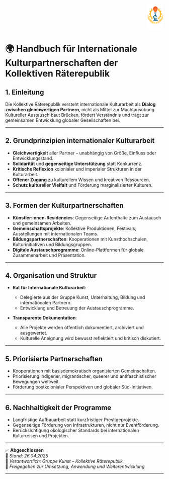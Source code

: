 <p align="right">
  <img src="https://raw.githubusercontent.com/hades-dux/Kollektive-Raeterepublik/main/Meta_und_Systemstruktur/logo_offiziell.png" alt="Logo der Kollektiven Räterepublik" height="80">
</p>

# 🌍 Handbuch für Internationale Kulturpartnerschaften der Kollektiven Räterepublik

## 1. Einleitung

Die Kollektive Räterepublik versteht internationale Kulturarbeit als **Dialog zwischen gleichwertigen Partnern**, nicht als Mittel zur Machtausübung.  
Kultureller Austausch baut Brücken, fördert Verständnis und trägt zur gemeinsamen Entwicklung globaler Gesellschaften bei.

---

## 2. Grundprinzipien internationaler Kulturarbeit

- **Gleichwertigkeit** aller Partner – unabhängig von Größe, Einfluss oder Entwicklungsstand.
- **Solidarität** und **gegenseitige Unterstützung** statt Konkurrenz.
- **Kritische Reflexion** kolonialer und imperialer Strukturen in der Kulturarbeit.
- **Offener Zugang** zu kulturellem Wissen und kreativen Ressourcen.
- **Schutz kultureller Vielfalt** und Förderung marginalisierter Kulturen.

---

## 3. Formen der Kulturpartnerschaften

- **Künstler:innen-Residencies**: Gegenseitige Aufenthalte zum Austausch und gemeinsamen Arbeiten.
- **Gemeinschaftsprojekte**: Kollektive Produktionen, Festivals, Ausstellungen mit internationalen Teams.
- **Bildungspartnerschaften**: Kooperationen mit Kunsthochschulen, Kulturinitiativen und Bildungsgruppen.
- **Digitale Austauschprogramme**: Online-Plattformen für globale Zusammenarbeit und Präsentation.

---

## 4. Organisation und Struktur

- **Rat für Internationale Kulturarbeit**:
  - Delegierte aus der Gruppe Kunst, Unterhaltung, Bildung und internationalen Partnern.
  - Entwicklung und Betreuung der Austauschprogramme.

- **Transparente Dokumentation**:
  - Alle Projekte werden öffentlich dokumentiert, archiviert und ausgewertet.
  - Kulturelle Aneignung wird bewusst reflektiert und kritisch diskutiert.

---

## 5. Priorisierte Partnerschaften

- Kooperationen mit basisdemokratisch organisierten Gemeinschaften.
- Priorisierung indigener, migrantischer, queerer und antifaschistischer Bewegungen weltweit.
- Förderung postkolonialer Perspektiven und globaler Süd-Initiativen.

---

## 6. Nachhaltigkeit der Programme

- Langfristige Aufbauarbeit statt kurzfristiger Prestigeprojekte.
- Gegenseitige Förderung von Infrastrukturen, nicht nur Eventförderung.
- Berücksichtigung ökologischer Standards bei internationalen Kulturreisen und Projekten.

---

✅ **Abgeschlossen**  
📅 *Stand: 26.04.2025*  
🏩 *Verantwortlich: Gruppe Kunst – Kollektive Räterepublik*  
🔐 *Freigegeben zur Umsetzung, Anwendung und Weiterentwicklung*

---
<!--
Autor: Fabio Weidner
Version: 1.0
Sektion: Kunst
Veröffentlichung: April 2025
-->

